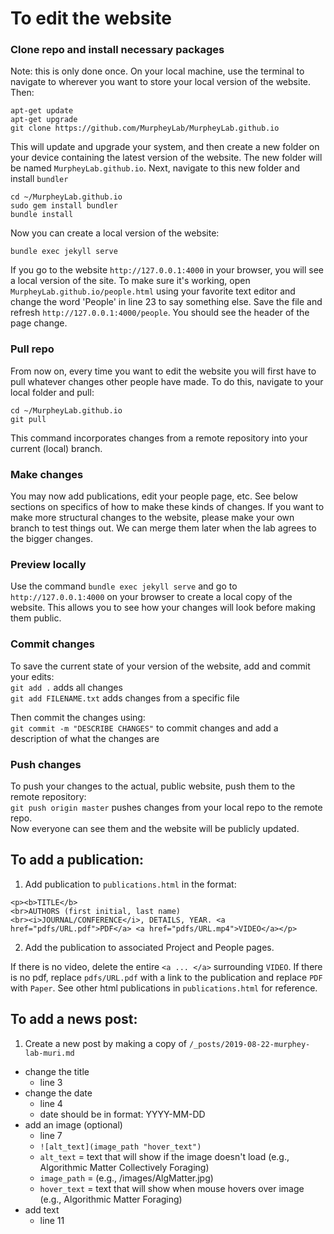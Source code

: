 # To edit the website
### Clone repo and install necessary packages
Note: this is only done once.
On your local machine, use the terminal to navigate to wherever you want to store your local version of the website. Then:
```
apt-get update
apt-get upgrade
git clone https://github.com/MurpheyLab/MurpheyLab.github.io
```
This will update and upgrade your system, and then create a new folder on your device containing the latest version of the website. The new folder will be named `MurpheyLab.github.io`. Next, navigate to this new folder and install `bundler`
```
cd ~/MurpheyLab.github.io
sudo gem install bundler
bundle install
```
Now you can create a local version of the website:
```
bundle exec jekyll serve
```
If you go to the website `http://127.0.0.1:4000` in your browser, you will see a local version of the site. To make sure it's working, open `MurpheyLab.github.io/people.html` using your favorite text editor and change the word 'People' in line 23 to say something else. Save the file and refresh `http://127.0.0.1:4000/people`. You should see the header of the page change.

### Pull repo
From now on, every time you want to edit the website you will first have to pull whatever changes other people have made. To do this, navigate to your local folder and pull:
```
cd ~/MurpheyLab.github.io
git pull
```
This command incorporates changes from a remote repository into your current (local) branch.

### Make changes
You may now add publications, edit your people page, etc. See below sections on specifics of how to make these kinds of changes. If you want to make more structural changes to the website, please make your own branch to test things out. We can merge them later when the lab agrees to the bigger changes.

### Preview locally
Use the command `bundle exec jekyll serve` and go to `http://127.0.0.1:4000` on your browser to create a local copy of the website. This allows you to see how your changes will look before making them public.

### Commit changes
To save the current state of your version of the website, add and commit your edits:   
`git add .` adds all changes   
`git add FILENAME.txt` adds changes from a specific file   

Then commit the changes using:   
`git commit -m "DESCRIBE CHANGES"` to commit changes and add a description of what the changes are

### Push changes
To push your changes to the actual, public website, push them to the remote repository:   
`git push origin master` pushes changes from your local repo to the remote repo.    
Now everyone can see them and the website will be publicly updated.



<!--
## To add a project:
1. Create new project page by making a copy of and filling out `/projects/template.html`
    - change TITLE
        - the TITLE in line 3 will display on the tab of the webpage
        - the TITLE in line 6 will display on the webpage itself
    - add photos/videos
        - lines 10-12
        - formatting these will take specific tweaking, see other project pages for reference
    - add Collaborators
        - line 16
    - add Publications
        - line 18
    - add Funding
        - line 21

See other html pages in the projects folder for reference. Comment or delete any unwanted sections.

2. Add project to layout in `/_layouts/project.html`
    - add `<a href="/projects/TTILE.html">TITLE</a></p>` to sidenav (~lines 35-45)  
    - and to bottomnav (~lines 55-65), preferably in alphabetical order

3. Add project to list in `projects.html` (~line 68) -->
<!--
## To add a person:
1. Create a new person page by making a copy of and filling out `/people/template.html`
    - change NAME
        - the NAME in line 3 will display on the tab of the webpage
        - the NAME in line 6 will display on the webpage itself
    - add image  
        - upload IMAGE.jpg (or IMAGE.png) to `images` folder
        - change the path in line 9 to lead to IMAGE.jpg
        - change NAME in line 9. This text will display if the image can't load.
    - change type of student
        - line 12
        - the default in the template is PhD student, change if necessary
    - add email address
        - line 14
        - change EMAIL twice (once for the link, once for the text that will be displayed on the webpage)
    - add google scholar URL
        - line 15
    - add Research
        - line 21
    - add Projects
        - line 24, 25
    - add Education
        - line 28, 29
    - add Teaching
        - line 32, 33
    - add Awards and Honors
        - lines 36, 37
    - add Publications
        - copy/paste from publications page (see next section)

  2. Add person to `people.html` (alphabetically) in the format:
      ```
      <div class="column1">
          <a href="/people/NAME.html">
             <div class="polaroid">
                <img src="/images/IMAGE.jpg" alt="NAME" style="bottom-margin=-2em">
                <div class="container">
                   <h5>NAME</h5>
                </div>
             </div>
          </a>
      </div>
      ```

See other html pages in the people folder for reference. Comment or delete any unwanted sections. -->

## To add a publication:
1. Add publication to `publications.html` in the format:
```
<p><b>TITLE</b>
<br>AUTHORS (first initial, last name)
<br><i>JOURNAL/CONFERENCE</i>, DETAILS, YEAR. <a href="pdfs/URL.pdf">PDF</a> <a href="pdfs/URL.mp4">VIDEO</a></p>
```

2. Add the publication to associated Project and People pages.

If there is no video, delete the entire `<a ... </a>` surrounding `VIDEO`. If there is no pdf, replace `pdfs/URL.pdf` with a link to the publication and replace `PDF` with `Paper`. See other html publications in `publications.html` for reference.

## To add a news post:
1. Create a new post by making a copy of `/_posts/2019-08-22-murphey-lab-muri.md`
- change the title
    - line 3
- change the date
    - line 4
    - date should be in format: YYYY-MM-DD
- add an image (optional)
    - line 7
    - `![alt_text](image_path "hover_text")`
    - `alt_text` = text that will show if the image doesn't load (e.g., Algorithmic Matter Collectively Foraging)
    - `image_path` = (e.g., /images/AlgMatter.jpg)
    - `hover_text` = text that will show when mouse hovers over image (e.g., Algorithmic Matter Foraging)
- add text
    - line 11
